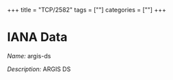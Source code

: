 +++
title = "TCP/2582"
tags = [""]
categories = [""]
+++

# IANA Data

_Name:_ argis-ds

_Description:_ ARGIS DS

